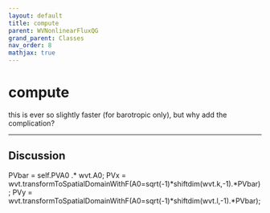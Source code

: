 ```yaml
---
layout: default
title: compute
parent: WVNonlinearFluxQG
grand_parent: Classes
nav_order: 8
mathjax: true
---
```


#  compute

this is ever so slightly faster (for barotropic only), but why add the complication?


---

## Discussion
PVbar = self.PVA0 .* wvt.A0;
  PVx = wvt.transformToSpatialDomainWithF(A0=sqrt(-1)*shiftdim(wvt.k,-1).*PVbar);
  PVy = wvt.transformToSpatialDomainWithF(A0=sqrt(-1)*shiftdim(wvt.l,-1).*PVbar);
